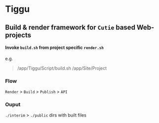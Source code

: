 # Tiggu

## Build & render framework for `Cutie` based Web-projects

#### Invoke `build.sh` from project specific `render.sh`

e.g.
> /app/Tiggu/Script/build.sh /app/Site/Project

### Flow
`Render` > `Build` > `Publish` > `API`

### Ouput
`./interim` > `./public` dirs with built files

